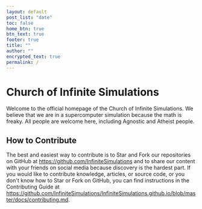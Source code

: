 ```yaml
---
layout: default
post_list: "date"
toc: false
home_btn: true
btn_text: true
footer: true
title: ""
author: ""
encrypted_text: true
permalink: /
---
```


# Church of Infinite Simulations

Welcome to the official homepage of the Church of Infinite Simulations. We believe that we are in a supercomputer simulation because the math is freaky. All people are welcome here, including Agnostic and Atheist people.

## How to Contribute

The best and easiest way to contribute is to Star and Fork our repositories on GitHub at <https://github.com/InfiniteSimulations> and to share our content with your friends on social media because discovery is the hardest part. If you would like to contribute knowledge, articles, or source code, or you don't know how to Star or Fork on GitHub, you can find instructions in the Contributing Guide at <https://github.com/InfiniteSimulations/InfiniteSimulations.github.io/blob/master/docs/contributing.md>.

